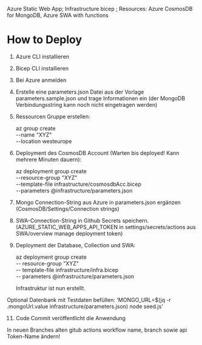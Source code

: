 Azure Static Web App;
Infrastructure bicep ;
Resources: Azure CosmosDB for MongoDB, Azure SWA with functions

# How to Deploy

1. Azure CLI installieren
2. Bicep CLI installieren
3. Bei Azure anmelden
4. Erstelle eine parameters.json Datei aus der Vorlage parameters.sample.json und trage Informationen ein (der MongoDB Verbindungsstring kann noch nicht eingetragen werden)
5. Ressourcen Gruppe erstellen:

   az group create \
   --name "XYZ" \
   --location westeurope

6. Deployment des CosmosDB Account (Warten bis deployed! Kann mehrere Minuten dauern):

   az deployment group create \
   --resource-group "XYZ" \
   --template-file infrastructure/cosmosdbAcc.bicep \
   --parameters @infrastructure/parameters.json

7. Mongo Connection-String aus Azure in parameters.json ergänzen (CosmosDB/Settings/Connection strings)
8. SWA-Connection-String in Github Secrets speichern. (AZURE_STATIC_WEB_APPS_API_TOKEN in settings/secrets/actions aus SWA/overview manage deployment token)
9. Deployment der Database, Collection und SWA:

   az deployment group create \
   -- resource-group "XYZ" \
   -- template-file infrastructure/infra.bicep \
   -- parameters @infrastructure/parameters.json

   Infrastruktur ist nun erstellt.

Optional Datenbank mit Testdaten befüllen:
'MONGO_URL=$(jq -r .mongoUrl.value infrastructure/parameters.json) node seed.js'

11. Code Commit veröffentlicht die Anwendung

In neuen Branches alten gitub actions workflow name, branch sowie api Token-Name ändern!
